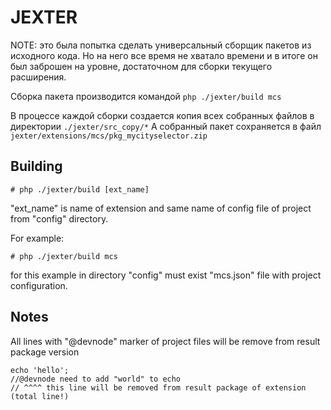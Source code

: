 JEXTER
======

NOTE: это была попытка сделать универсальный сборщик пакетов из исходного кода. Но на него все время не хватало времени и в итоге он был заброшен на уровне, достаточном для сборки текущего расширения.

Сборка пакета производится командой ```php ./jexter/build mcs```

В процессе каждой сборки создается копия всех собранных файлов в директории ```./jexter/src_copy/*```
А собранный пакет сохраняется в файл ```jexter/extensions/mcs/pkg_mycityselector.zip```

Building
--------

```
# php ./jexter/build [ext_name]
```

"ext_name" is name of extension and same name of config file of project from "config" directory.

For example:

```
# php ./jexter/build mcs
```

for this example in directory "config" must exist "mcs.json" file with project configuration.


Notes
-----

All lines with "@devnode" marker of project files will be remove from result package version
 
```
echo 'hello';
//@devnode need to add "world" to echo
// ^^^^ this line will be removed from result package of extension (total line!)
```

